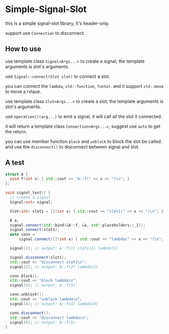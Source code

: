 # Simple-Signal-Slot

this is a simple signal-slot library, it's header-only.

support use `Connection` to disconnect.

## How to use

use template class `Signal<Args...>` to create a signal, the template arguments is slot's arguments.

use `Signal::connect(Slot slot)` to connect a slot.

you can connect the `lambda`, `std::function`, `funtor`. and it support `std::move` to move a rvlaue.

use template class `Slot<Args...>` to create a slot, the template arguments is slot's arguments.

use `operation()(arg...)` to emit a signal, it will call all the slot it connected.

it will return a template class `Connection<Args...>`, suggest use `auto` to get the return.

you can use member function `block` and `unblock` to block the slot be called.
and use the `disconnect()` to disconnect between signal and  slot.

## A test

```c++
struct A {
  void f(int x) { std::cout << "A::f(" << x << ")\n"; }
};

void signal_test() {
  // create a signal
  Signal<int> signal;

  Slot<int> slot1 = [](int x) { std::cout << "slot1(" << x << ")\n"; };

  A a;
  signal.connect(std::bind(&A::f, &a, std::placeholders::_1));
  signal.connect(slot1);
  auto conn =
      signal.connect([](int x) { std::cout << "lambda(" << x << ")\n"; });

  signal(1); // output: A::f(1) slot1(1) lambda(1)

  signal.disconnect(slot1);
  std::cout << "disconnect slot1\n";
  signal(2); // output: A::f(2) lambda(2)

  conn.block();
  std::cout << "block lambda\n";
  signal(3); // output: A::f(3)

  conn.unblock();
  std::cout << "unblock lambda\n";
  signal(4); // output: A::f(4) lambda(4)

  conn.disconnect();
  std::cout << "disconnect lambda\n";
  signal(5); // output: A::f(5)
}
```
